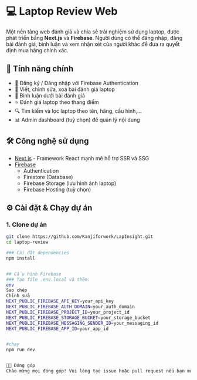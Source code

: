 # 💻 Laptop Review Web

Một nền tảng web đánh giá và chia sẻ trải nghiệm sử dụng laptop, được phát triển bằng **Next.js** và **Firebase**. Người dùng có thể đăng nhập, đăng bài đánh giá, bình luận và xem nhận xét của người khác để đưa ra quyết định mua hàng chính xác.

## 🚀 Tính năng chính

- 🔐 Đăng ký / Đăng nhập với Firebase Authentication
- 📝 Viết, chỉnh sửa, xoá bài đánh giá laptop
- 💬 Bình luận dưới bài đánh giá
- ⭐ Đánh giá laptop theo thang điểm
- 🔍 Tìm kiếm và lọc laptop theo tên, hãng, cấu hình,...
- 📊 Admin dashboard (tuỳ chọn) để quản lý nội dung

## 🛠️ Công nghệ sử dụng

- [Next.js](https://nextjs.org/) - Framework React mạnh mẽ hỗ trợ SSR và SSG
- [Firebase](https://firebase.google.com/)
  - Authentication
  - Firestore (Database)
  - Firebase Storage (lưu hình ảnh laptop)
  - Firebase Hosting (tuỳ chọn)
 



## ⚙️ Cài đặt & Chạy dự án

### 1. Clone dự án

```bash
git clone https://github.com/Kanjiforwork/LapInsight.git
cd laptop-review

### Cài đặt dependencies
npm install


## Cấu hình Firebase
### Tạo file .env.local và thêm:
env
Sao chép
Chỉnh sửa
NEXT_PUBLIC_FIREBASE_API_KEY=your_api_key
NEXT_PUBLIC_FIREBASE_AUTH_DOMAIN=your_auth_domain
NEXT_PUBLIC_FIREBASE_PROJECT_ID=your_project_id
NEXT_PUBLIC_FIREBASE_STORAGE_BUCKET=your_storage_bucket
NEXT_PUBLIC_FIREBASE_MESSAGING_SENDER_ID=your_messaging_id
NEXT_PUBLIC_FIREBASE_APP_ID=your_app_id


#chạy
npm run dev


🧑‍💻 Đóng góp
Chào mừng mọi đóng góp! Vui lòng tạo issue hoặc pull request nếu bạn muốn cải thiện dự án.
